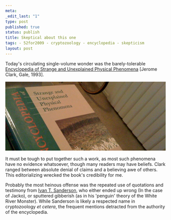 ```yaml
--- 
meta: 
_edit_last: "1" 
type: post 
published: true 
status: publish 
title: Skeptical about this one 
tags: - 52for2009 - cryptozoology - encyclopedia - skepticism 
layout: post 
--- 
```


Today's circulating single-volume wonder was the barely-tolerable [Encyclopedia of Strange and Unexplained Physical Phenomena](http://www.amazon.com/Encyclopedia-Strange-Unexplained-Physical-Phenomena/dp/081038843X/ref=sr_1_1?ie=UTF8&s=books&qid=1231382994&sr=8-1) [Jerome Clark, Gale, 1993].

![Encyclopedia of Strange and Unexplained Physical Phenomena](/images/paranormal.jpg)

It must be tough to put together such a work, as most such phenomena have no evidence whatsoever, though many readers may have beliefs. Clark ranged between absolute denial of claims and a believing awe of others. This editorializing wrecked the book's credibility for me.

Probably the most heinous offense was the repeated use of quotations and testimony from [Ivan T. Sanderson](http://en.wikipedia.org/wiki/Ivan_T._Sanderson), who either ended up wrong (In the case of Jacko), or sputtered gibberish (as in his 'penguin' theory of the White River Monster). While Sanderson is likely a respected name in cryptozoology _et cetera_, the frequent mentions detracted from the authority of the encyclopedia.